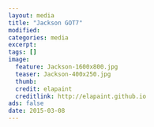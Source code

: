 ```yaml
---
layout: media
title: "Jackson GOT7"
modified:
categories: media
excerpt:
tags: []
image:
  feature: Jackson-1600x800.jpg
  teaser: Jackson-400x250.jpg
  thumb:
  credit: elapaint
  creditlink: http://elapaint.github.io
ads: false
date: 2015-03-08
---
```




